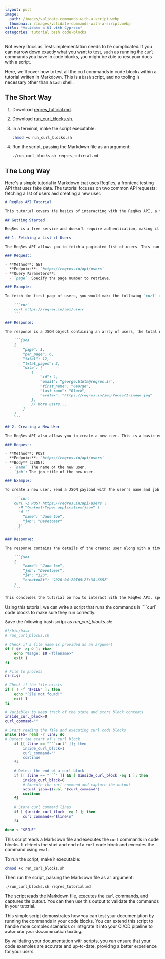 ```yaml
---
layout: post
image: 
  path: /images/validate-commands-with-a-script.webp
  thumbnail: /images/validate-commands-with-a-script.webp
title: "Validate a UI with Cypress"
categories: tutorial bash code-blocks
---
```


Not every Docs as Tests implementation needs to be complicated. If you can narrow down exactly what you want to test, such as running the `curl` commands you have in code blocks, you might be able to test your docs with a script.

Here, we'll cover how to test all the curl commands in code blocks within a tutorial written in Markdown. This is a `bash` script, and no tooling is necessary other than a `bash` shell.

## The Short Way

1. Download [reqres_tutorial.md][].
1. Download [run_curl_blocks.sh][].
1. In a terminal, make the script executable:

    ```bash
    chmod +x run_curl_blocks.sh
    ```

1. Run the script, passing the Markdown file as an argument:

    ```bash
    ./run_curl_blocks.sh reqres_tutorial.md
    ```

## The Long Way

Here's a simple tutorial in Markdown that uses ReqRes, a frontend testing API that uses fake data. The tutorial focuses on two common API requests: fetching a list of users and creating a new user.

```markdown
# ReqRes API Tutorial

This tutorial covers the basics of interacting with the ReqRes API, a fake online REST API designed for testing and prototyping. We'll go through two common operations: fetching a list of users and creating a new user.

## Getting Started

ReqRes is a free service and doesn't require authentication, making it perfect for quick testing.

## 1. Fetching a List of Users

The ReqRes API allows you to fetch a paginated list of users. This can be useful for understanding how to navigate through paginated responses in APIs.

### Request:

- **Method**: GET
- **Endpoint**: `https://reqres.in/api/users`
- **Query Parameters**:
  - `page`: Specify the page number to retrieve.

### Example:

To fetch the first page of users, you would make the following `curl` request:

    ```curl
    curl https://reqres.in/api/users
    ```

### Response:

The response is a JSON object containing an array of users, the total number of users, and pagination details.

    ```json
    {
        "page": 1,
        "per_page": 6,
        "total": 12,
        "total_pages": 2,
        "data": [
            {
                "id": 1,
                "email": "george.bluth@reqres.in",
                "first_name": "George",
                "last_name": "Bluth",
                "avatar": "https://reqres.in/img/faces/1-image.jpg"
            },
            // More users...
        ]
    }
    ```

## 2. Creating a New User

The ReqRes API also allows you to create a new user. This is a basic example of a POST request.

### Request:

- **Method**: POST
- **Endpoint**: `https://reqres.in/api/users`
- **Body** (JSON):
  - `name`: The name of the new user.
  - `job`: The job title of the new user.

### Example:

To create a new user, send a JSON payload with the user's name and job title:

    ```curl
    curl -X POST https://reqres.in/api/users \
      -H "Content-Type: application/json" \
      -d '{
        "name": "Jane Doe",
        "job": "Developer"
      }'
    ```

### Response:

The response contains the details of the created user along with a timestamp.

    ```json
    {
        "name": "Jane Doe",
        "job": "Developer",
        "id": "123",
        "createdAt": "2020-04-20T09:27:34.685Z"
    }
    ```

This concludes the tutorial on how to interact with the ReqRes API, specifically focusing on fetching user data and creating a new user.
```

Using this tutorial, we can write a script that runs the commands in ````curl` code blocks to make sure they run correctly.

Save the following bash script as *run_curl_blocks.sh*:

```bash
#!/bin/bash
# run_curl_blocks.sh

# Check if a file name is provided as an argument
if [ $# -eq 0 ]; then
    echo "Usage: $0 <filename>"
    exit 1
fi

# File to process
FILE=$1

# Check if the file exists
if [ ! -f "$FILE" ]; then
    echo "File not found!"
    exit 1
fi

# Variables to keep track of the state and store block contents
inside_curl_block=0
curl_command=""

# Start reading the file and executing curl code blocks
while IFS= read -r line; do
# Detect the start of a curl block
    if [[ $line == "```curl" ]]; then
        inside_curl_block=1
        curl_command=""
        continue
    fi

    # Detect the end of a curl block
    if [[ $line == "```" ]] && [ $inside_curl_block -eq 1 ]; then
        inside_curl_block=0
        # Execute the curl command and capture the output
        actual_json=$(eval "$curl_command")
        continue
    fi

    # Store curl command lines
    if [ $inside_curl_block -eq 1 ]; then
        curl_command+="$line\n"
    fi

done < "$FILE"
```

This script reads a Markdown file and executes the `curl` commands in code blocks. It detects the start and end of a `curl` code block and executes the command using `eval`.

To run the script, make it executable:

```bash
chmod +x run_curl_blocks.sh
```

Then run the script, passing the Markdown file as an argument:

```bash
./run_curl_blocks.sh reqres_tutorial.md
```

The script reads the Markdown file, executes the `curl` commands, and captures the output. You can then use this output to validate the commands in your tutorial.

This simple script demonstrates how you can test your documentation by running the commands in your code blocks. You can extend this script to handle more complex scenarios or integrate it into your CI/CD pipeline to automate your documentation testing.

By validating your documentation with scripts, you can ensure that your code examples are accurate and up-to-date, providing a better experience for your users.

[reqres_tutorial.md]: /artifacts/reqres_tutorial.md
[run_curl_blocks.sh]: /artifacts/run_curl_blocks.sh
